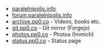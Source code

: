 * [paralelnipolis.info](https://paralelnipolis.info)
* [forum.paralelnipolis.info](https://forum.paralelnipolis.info)
* [archive.pp0.co](https://archive.pp0.co) - Videos, books etc.
* [git.pp0.co](https://git.pp0.co) - Git mirror (Forgejo)
* [photos.pp0.co](https://photos.pp0.co) - Photos (Immich)
* [status.pp0.co](https://status.pp0.co) - Status page
